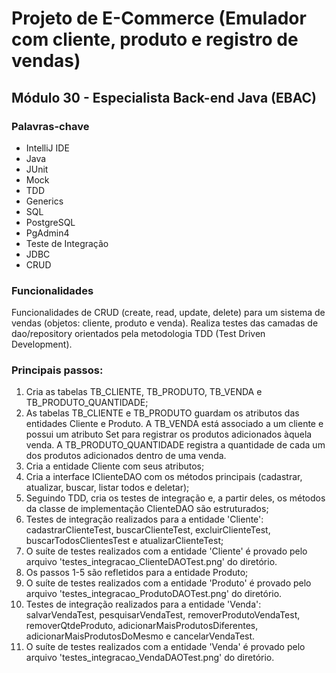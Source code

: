 # Projeto de E-Commerce (Emulador com cliente, produto e registro de vendas)

## Módulo 30 - Especialista Back-end Java (EBAC)

### Palavras-chave

* IntelliJ IDE
* Java
* JUnit
* Mock
* TDD
* Generics
* SQL
* PostgreSQL
* PgAdmin4
* Teste de Integração
* JDBC
* CRUD


### Funcionalidades

Funcionalidades de CRUD (create, read, update, delete) para um sistema de vendas (objetos: cliente, produto e venda).
Realiza testes das camadas de dao/repository orientados pela metodologia TDD (Test Driven Development).


### Principais passos:

1. Cria as tabelas TB_CLIENTE, TB_PRODUTO, TB_VENDA e TB_PRODUTO_QUANTIDADE;
2. As tabelas TB_CLIENTE e TB_PRODUTO guardam os atributos das entidades Cliente e Produto. A TB_VENDA está associado a um cliente e possui um atributo Set<Produtos> para registrar os produtos adicionados àquela venda. A TB_PRODUTO_QUANTIDADE registra a quantidade de cada um dos produtos adicionados dentro de uma venda.
3. Cria a entidade Cliente com seus atributos;
4. Cria a interface IClienteDAO com os métodos principais (cadastrar, atualizar, buscar, listar todos e deletar);
5. Seguindo TDD, cria os testes de integração e, a partir deles, os métodos da classe de implementação ClienteDAO são estruturados;
6. Testes de integração realizados para a entidade 'Cliente': cadastrarClienteTest, buscarClienteTest, excluirClienteTest, buscarTodosClientesTest e atualizarClienteTest;
7. O suíte de testes realizados com a entidade 'Cliente' é provado pelo arquivo 'testes_integracao_ClienteDAOTest.png' do diretório.
8. Os passos 1-5 são refletidos para a entidade Produto;
9. O suíte de testes realizados com a entidade 'Produto' é provado pelo arquivo 'testes_integracao_ProdutoDAOTest.png' do diretório.
10. Testes de integração realizados para a entidade 'Venda': salvarVendaTest, pesquisarVendaTest, removerProdutoVendaTest, removerQtdeProduto, adicionarMaisProdutosDiferentes, adicionarMaisProdutosDoMesmo e cancelarVendaTest.
11. O suíte de testes realizados com a entidade 'Venda' é provado pelo arquivo 'testes_integracao_VendaDAOTest.png' do diretório.